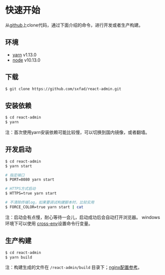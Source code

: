 # 快速开始
从[github](https://github.com/sxfad/react-admin)上clone代码，通过下面介绍的命令，进行开发或者生产构建。

## 环境
- [yarn](https://yarnpkg.com) v1.13.0
- [node](https://nodejs.org) v10.13.0

## 下载
```bash
$ git clone https://github.com/sxfad/react-admin.git
```

## 安装依赖
```bash
$ cd react-admin
$ yarn
```
注：首次使用yarn安装依赖可能比较慢，可以切换到国内镜像，或者翻墙。

## 开发启动
```bash
$ cd react-admin
$ yarn start

# 指定端口
$ PORT=8080 yarn start

# HTTPS方式启动
$ HTTPS=true yarn start

# 不清除终端log，如果要调试构建脚本时，比较实用
$ FORCE_COLOR=true yarn start | cat
```
注：启动会有点慢，耐心等待一会儿，启动成功后会自动打开浏览器。
windows环境下可以使用 [cross-env](https://www.npmjs.com/package/cross-env)设置命令行变量。

## 生产构建
```bash
$ cd react-admin
$ yarn build
```
注：构建生成的文件在 `/react-admin/build` 目录下；[nginx配置参考](NGINX.md)。
